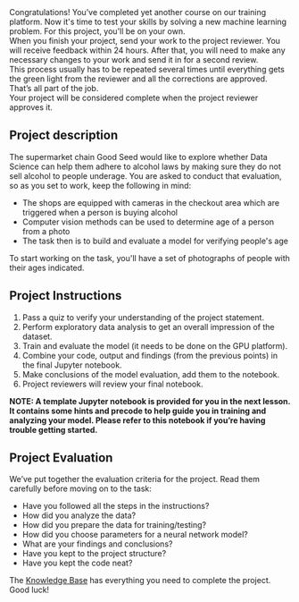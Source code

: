 <section class="theory-viewer prism prism_theme_light big-theory trainer__theory-scrollable-content"><section class="theory-viewer__blocking-layout-block theory-viewer__block theory-viewer__block_type_vertical-layout theory-viewer__block_layout"><section class="theory-viewer__block theory-viewer__block_type_markdown"><div class="Markdown base-markdown base-markdown_with-gallery markdown markdown_size_normal markdown_type_theory full-markdown"><div class="paragraph">Congratulations! You’ve completed yet another course on our training platform. Now it's time to test your skills by solving a new machine learning problem. For this project, you'll be on your own.</div><div class="paragraph">When you finish your project, send your work to the project reviewer. You will receive feedback within 24 hours. After that, you will need to make any necessary changes to your work and send it in for a second review.</div><div class="paragraph">This process usually has to be repeated several times until everything gets the green light from the reviewer and all the corrections are approved. That’s all part of the job.</div><div class="paragraph">Your project will be considered complete when the project reviewer approves it.</div><h2>Project description</h2><div class="paragraph">The supermarket chain Good Seed would like to explore whether Data Science can help them adhere to alcohol laws by making sure they do not sell alcohol to people underage. You are asked to conduct that evaluation, so as you set to work, keep the following in mind:</div><ul><li>The shops are equipped with cameras in the checkout area which are triggered when a person is buying alcohol</li><li>Computer vision methods can be used to determine age of a person from a photo</li><li>The task then is to build and evaluate a model for verifying people's age</li></ul><div class="paragraph">To start working on the task, you'll have a set of photographs of people with their ages indicated.</div><h2>Project Instructions</h2><ol start="1"><li>Pass a quiz to verify your understanding of the project statement.</li><li>Perform exploratory data analysis to get an overall impression of the dataset.</li><li>Train and evaluate the model (it needs to be done on the GPU platform).</li><li>Combine your code, output and findings (from the previous points) in the final Jupyter notebook.</li><li>Make conclusions of the model evaluation, add them to the notebook.</li><li>Project reviewers will review your final notebook.</li></ol><div class="paragraph paragraph_has-one-child"><strong>NOTE: A template Jupyter notebook is provided for you in the next lesson. It contains some hints and precode to help guide you in training and analyzing your model. Please refer to this notebook if you’re having trouble getting started.</strong></div><h2>Project Evaluation</h2><div class="paragraph">We’ve put together the evaluation criteria for the project. Read them carefully before moving on to the task:</div><ul><li>Have you followed all the steps in the instructions?</li><li>How did you analyze the data?</li><li>How did you prepare the data for training/testing?</li><li>How did you choose parameters for a neural network model?</li><li>What are your findings and conclusions?</li><li>Have you kept to the project structure?</li><li>Have you kept the code neat?</li></ul><div class="paragraph">The <a href="https://tripleten.gatsbyjs.io/DS/CV/" target="_blank">Knowledge Base</a> has everything you need to complete the project.</div><div class="paragraph">Good luck!</div></div></section></section></section>
